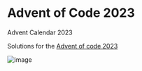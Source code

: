 # Advent of Code 2023

Advent Calendar 2023

Solutions for the [Advent of code 2023](https://adventofcode.com/2023/)

![image](https://user-images.githubusercontent.com/19887541/144305605-40170818-f0b4-4875-83ef-9c3c9cd325f3.png)
